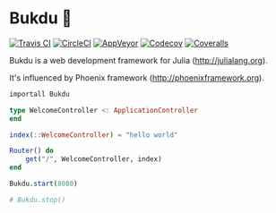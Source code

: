 # Bukdu 🌌

  [![Travis CI](https://api.travis-ci.org/wookay/Bukdu.jl.svg?branch=master)](https://travis-ci.org/wookay/Bukdu.jl)
  [![CircleCI](https://circleci.com/gh/wookay/Bukdu.jl.svg?style=svg)](https://circleci.com/gh/wookay/Bukdu.jl)
  [![AppVeyor](https://ci.appveyor.com/api/projects/status/v1af95637qm7j582?svg=true)](https://ci.appveyor.com/project/wookay/bukdu-jl)
  [![Codecov](https://codecov.io/gh/wookay/Bukdu.jl/branch/master/graph/badge.svg)](https://codecov.io/gh/wookay/Bukdu.jl)
  [![Coveralls](https://coveralls.io/repos/github/wookay/Bukdu.jl/badge.svg?branch=master)](https://coveralls.io/github/wookay/Bukdu.jl?branch=master)


Bukdu is a web development framework for Julia (http://julialang.org).

It's influenced by Phoenix framework (http://phoenixframework.org).

```julia
importall Bukdu

type WelcomeController <: ApplicationController
end

index(::WelcomeController) = "hello world"

Router() do
    get("/", WelcomeController, index)
end

Bukdu.start(8080)

# Bukdu.stop()
```
